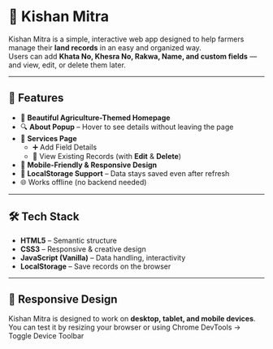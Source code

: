 # 🌱 Kishan Mitra

Kishan Mitra is a simple, interactive web app designed to help farmers manage their **land records** in an easy and organized way.  
Users can add **Khata No, Khesra No, Rakwa, Name, and custom fields** — and view, edit, or delete them later.  

---

## 🚀 Features
- 🏡 **Beautiful Agriculture-Themed Homepage**  
- 🔍 **About Popup** – Hover to see details without leaving the page  
- 📑 **Services Page**  
  - ➕ Add Field Details  
  - 📂 View Existing Records (with **Edit** & **Delete**)  
- 🎨 **Mobile-Friendly & Responsive Design**  
- 💾 **LocalStorage Support** – Data stays saved even after refresh  
- 🌐 Works offline (no backend needed)

---

## 🛠️ Tech Stack
- **HTML5** – Semantic structure  
- **CSS3** – Responsive & creative design  
- **JavaScript (Vanilla)** – Data handling, interactivity  
- **LocalStorage** – Save records on the browser  

---

## 📱 Responsive Design
Kishan Mitra is designed to work on **desktop, tablet, and mobile devices**.  
You can test it by resizing your browser or using Chrome DevTools → Toggle Device Toolbar
